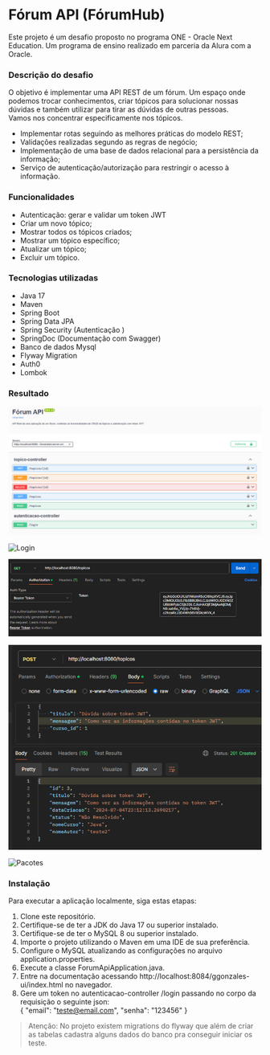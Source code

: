 # Fórum API (FórumHub)
Este projeto é um desafio proposto no programa ONE - Oracle Next Education. Um programa de ensino realizado em parceria da Alura com a Oracle.

### Descrição do desafio
O objetivo é implementar uma API REST de um fórum. Um espaço onde podemos trocar conhecimentos, criar tópicos para solucionar nossas dúvidas e também utilizar para tirar as dúvidas de outras pessoas.</br>
Vamos nos concentrar especificamente nos tópicos. 

- Implementar rotas seguindo as melhores práticas do modelo REST;
- Validações realizadas segundo as regras de negócio;
- Implementação de uma base de dados relacional para a persistência da informação;
- Serviço de autenticação/autorização para restringir o acesso à informação.

### Funcionalidades
- Autenticação: gerar e validar um token JWT
- Criar um novo tópico;
- Mostrar todos os tópicos criados;
- Mostrar um tópico específico;
- Atualizar um tópico;
- Excluir um tópico.

### Tecnologias utilizadas
- Java 17
- Maven
- Spring Boot
- Spring Data JPA
- Spring Security (Autenticação )
- SpringDoc (Documentação com Swagger)
- Banco de dados Mysql
- Flyway Migration
- Auth0
- Lombok

### Resultado

![Documentação](https://github.com/alanfsales/assets/blob/main/F%C3%B3rum%20API/documenta%C3%A7%C3%A3o.png)

![Login](https://github.com/alanfsales/assets/blob/main/F%C3%B3rum%20API/login.png)

![Autenticação](https://github.com/alanfsales/assets/blob/main/F%C3%B3rum%20API/autentica%C3%A7%C3%A3o.png)

![Cadastro](https://github.com/alanfsales/assets/blob/main/F%C3%B3rum%20API/cadastro%20de%20t%C3%B3pico.png)

![Pacotes](https://github.com/alanfsales/assets/blob/main/F%C3%B3rum%20API/pacotes.png)

### Instalação
Para executar a aplicação localmente, siga estas etapas:
1. Clone este repositório.
2. Certifique-se de ter a JDK do Java 17 ou superior instalado.
3. Certifique-se de ter o MySQL 8 ou superior instalado.
4. Importe o projeto utilizando o Maven em uma IDE de sua preferência. 
5. Configure o MySQL atualizando as configurações no arquivo application.properties.
6. Execute a classe ForumApiApplication.java.
7. Entre na documentação acessando http://localhost:8084/ggonzales-ui/index.html no navegador.
8. Gere um token no autenticacao-controller /login passando no corpo da requisição o seguinte json:</br>
    {
    "email": "teste@email.com",
    "senha": "123456"
    }</br>
> Atenção: No projeto existem migrations do flyway que além de criar as tabelas cadastra alguns dados do banco pra conseguir iniciar os teste.
